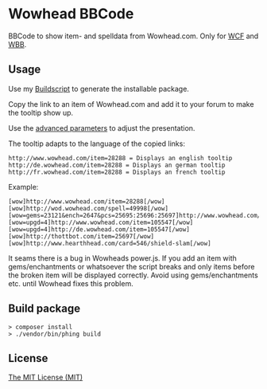 # Wowhead BBCode
BBCode to show item- and spelldata from Wowhead.com. Only for [WCF](http://www.woltlab.com/de/) and [WBB](http://www.woltlab.com/de/).

## Usage
Use my [Buildscript](https://github.com/r15ch13/WCF-WBB-Package-Builder) to generate the installable package.

Copy the link to an item of Wowhead.com and add it to your forum to make the tooltip show up.

Use the [advanced parameters](http://www.wowhead.com/tooltips#related-advanced-usage) to adjust the presentation.

The tooltip adapts to the language of the copied links:

    http://www.wowhead.com/item=28288 = Displays an english tooltip
    http://de.wowhead.com/item=28288 = Displays an german tooltip
    http://fr.wowhead.com/item=28288 = Displays an french tooltip

Example:

    [wow]http://www.wowhead.com/item=28288[/wow]
    [wow]http://wod.wowhead.com/spell=49998[/wow]
    [wow=gems=23121&ench=2647&pcs=25695:25696:25697]http://www.wowhead.com/item=25697[/wow]
    [wow=upgd=4]http://www.wowhead.com/item=105547[/wow]
    [wow=upgd=4]http://de.wowhead.com/item=105547[/wow]
    [wow]http://thottbot.com/item=25697[/wow]
    [wow]http://www.hearthhead.com/card=546/shield-slam[/wow]

It seams there is a bug in Wowheads power.js. If you add an item with gems/enchantments or whatsoever the script breaks and only items before the broken item will be displayed correctly. Avoid using gems/enchantments etc. until Wowhead fixes this problem.

## Build package
```
> composer install
> ./vendor/bin/phing build
```

## License
[The MIT License (MIT)](http://r15ch13.mit-license.org/)